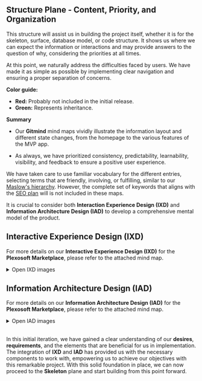 ## Structure Plane - Content, Priority, and Organization

This structure will assist us in building the project itself, whether it is for the skeleton, surface, database model, or code structure. It shows us where we can expect the information or interactions and may provide answers to the question of why, considering the priorities at all times.

At this point, we naturally address the difficulties faced by users. We have made it as simple as possible by implementing clear navigation and ensuring a proper separation of concerns.

**Color guide:**

- **Red:** Probably not included in the initial release.
- **Green:** Represents inheritance.

**Summary**

- Our **Gitmind** mind maps vividly illustrate the information layout and different state changes, from the homepage to the various features of the MVP app.

- As always, we have prioritized consistency, predictability, learnability, visibility, and feedback to ensure a positive user experience.

We have taken care to use familiar vocabulary for the different entries, selecting terms that are friendly, involving, or fulfilling, similar to our [Maslow's hierarchy](../../design-thinking/idea-outline/idea_outline.md/#maslows-hierarchy). However, the complete set of keywords that aligns with the [SEO plan](../strategy/strategy.md/#seo-plan) will is not included in these maps.

It is crucial to consider both **Interaction Experience Design (IXD)** and **Information Architecture Design (IAD)** to develop a comprehensive mental model of the product.

## Interactive Experience Design (IXD)
For more details on our **Interactive Experience Design (IXD)** for the **Plexosoft Marketplace**, please refer to the attached mind map.

<details>
<summary>Open IXD images</summary>

- [IXD Live Mindmap](https://gitmind.com/app/docs/m7ramfi4)

- [IXD Live Outline](https://gitmind.com/app/docs/m7ramfi4?view=outline)

![IXD Mindmap Initial](../../../assets/img/initial-IXD.png)

![IXD Mindmap](../../../assets/img/IXD.png)

</details>

## Information Architecture Design (IAD)

For more details on our **Information Architecture Design (IAD)** for the **Plexosoft Marketplace**, please refer to the attached mind map.

<details>
<summary>Open IAD images</summary>

- [IAD Live Mindmap](https://gitmind.com/app/docs/m8d0k09v)

- [IAD Live Outline](https://gitmind.com/app/docs/m8d0k09v?view=outline)

![IAD Mindmap Initial](../../../assets/img/initial-IAD.png)
![IAD Mindmap](../../../assets/img/IAD.png)

</details>

<br>

In this initial iteration, we have gained a clear understanding of our **desires**, **requirements**, and the elements that are beneficial for us in implementation. The integration of **IXD** and **IAD** has provided us with the necessary components to work with, empowering us to achieve our objectives with this remarkable project. With this solid foundation in place, we can now proceed to the **Skeleton** plane and start building from this point forward.
